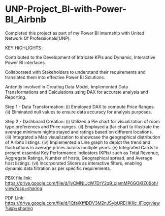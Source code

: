 # UNP-Project_BI-with-Power-BI_Airbnb

Completed this project as part of my Power BI internship with United Network Of Professionals(UNP).

KEY HIGHLIGHTS :

Contributed to the Development of Intricate KPIs and Dynamic, Interactive Power BI interfaces.

Collaborated with Stakeholders to understand their requirements and translated them into effective Power BI Solutions.

Ardently involved in Creating Data Model, Implemented Data Transformations and Calculations using DAX for accurate analysis and Reporting.

Step 1 - Data Transformation:
(i) Employed DAX to compute Price Ranges.
(ii) Eliminated null values to ensure data accuracy for analysis purposes.

Step 2 - Dashboard Creation:
(i) Utilized a Pie chart for visualization of room type preferences and Price ranges.
(ii) Employed a Bar chart to illustrate the average minimum nights stayed and ratings based on different locations.
(iii) Integrated a Map visualization to showcase the geographical distribution of Airbnb listings.
(iv) Implemented a Line graph to depict the trend and fluctuations in average prices across multiple years.
(v) Integrated Cards to present essential Key Performance Indicators (KPIs) such as Total Revenue, Aggregate Ratings, Number of hosts, Geographical spread, and Average host listings.
(vi) Incorporated Slicers as interactive filters, enabling dynamic data filtration as per specific requirements.


PBIX file link: https://drive.google.com/file/d/1yCMNlUcW7DrY2q9_cjamMP6GOKlZ09oh/view?usp=sharing

PDF Link: https://drive.google.com/file/d/1QfaiXfflDDV3M2nJSybUREHKKc_IFicg/view?usp=sharing
